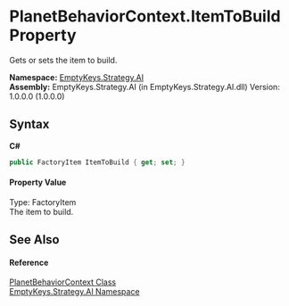 # PlanetBehaviorContext.ItemToBuild Property 
 

Gets or sets the item to build.

**Namespace:**&nbsp;<a href="N_EmptyKeys_Strategy_AI">EmptyKeys.Strategy.AI</a><br />**Assembly:**&nbsp;EmptyKeys.Strategy.AI (in EmptyKeys.Strategy.AI.dll) Version: 1.0.0.0 (1.0.0.0)

## Syntax

**C#**<br />
``` C#
public FactoryItem ItemToBuild { get; set; }
```


#### Property Value
Type: FactoryItem<br />The item to build.

## See Also


#### Reference
<a href="T_EmptyKeys_Strategy_AI_PlanetBehaviorContext">PlanetBehaviorContext Class</a><br /><a href="N_EmptyKeys_Strategy_AI">EmptyKeys.Strategy.AI Namespace</a><br />